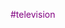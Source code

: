 #television     
<style>heading{textcolor:blue}
      p{color:purple;}    
       h1{color:magenta;}</style>

